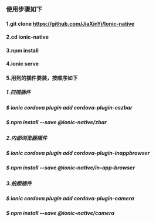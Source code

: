 ### 使用步骤如下
#### 1.git clone https://github.com/JiaXinYi/Ionic-native
#### 2.cd ionic-native
#### 3.npm install
#### 4.ionic serve
#### 5.用到的插件要装，按顺序如下 

##### 1.扫描插件
##### $ ionic cordova plugin add cordova-plugin-cszbar
##### $ npm install --save @ionic-native/zbar

##### 2.内部浏览器插件
##### $ ionic cordova plugin add cordova-plugin-inappbrowser
##### $ npm install --save @ionic-native/in-app-browser

##### 3.拍照插件
##### $ ionic cordova plugin add cordova-plugin-camera
##### $ npm install --save @ionic-native/camera

